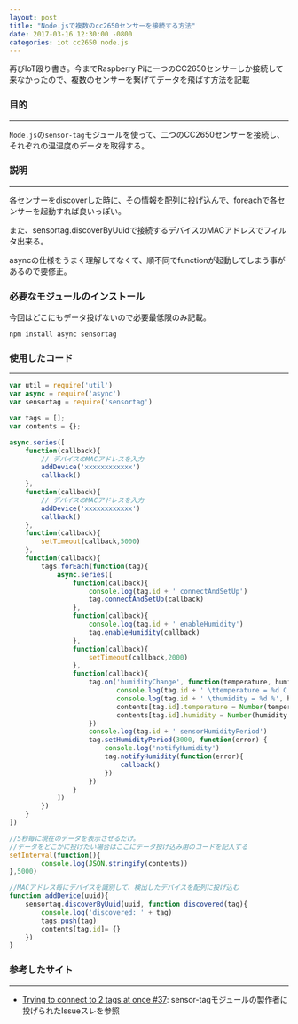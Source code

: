 ```yaml
---
layout: post
title: "Node.jsで複数のcc2650センサーを接続する方法"
date: 2017-03-16 12:30:00 -0800
categories: iot cc2650 node.js
---
```


再びIoT殴り書き。今までRaspberry Piに一つのCC2650センサーしか接続して来なかったので、複数のセンサーを繋げてデータを飛ばす方法を記載

### 目的

---

`Node.js`の`sensor-tag`モジュールを使って、二つのCC2650センサーを接続し、それぞれの温湿度のデータを取得する。<br>

### 説明

---

各センサーをdiscoverした時に、その情報を配列に投げ込んで、foreachで各センサーを起動すれば良いっぽい。

また、sensortag.discoverByUuidで接続するデバイスのMACアドレスでフィルタ出来る。

asyncの仕様をうまく理解してなくて、順不同でfunctionが起動してしまう事があるので要修正。


### 必要なモジュールのインストール

今回はどこにもデータ投げないので必要最低限のみ記載。

`npm install async sensortag`

### 使用したコード

---

```js
var util = require('util')
var async = require('async')
var sensortag = require('sensortag')

var tags = [];
var contents = {};

async.series([
    function(callback){
    	// デバイスのMACアドレスを入力
        addDevice('xxxxxxxxxxxx')
        callback()
    },
    function(callback){
    	// デバイスのMACアドレスを入力
        addDevice('xxxxxxxxxxxx')
        callback()
    },
    function(callback){
        setTimeout(callback,5000)
    },
    function(callback){
        tags.forEach(function(tag){
            async.series([
                function(callback){
                    console.log(tag.id + ' connectAndSetUp')
                    tag.connectAndSetUp(callback)
                },
                function(callback){
                    console.log(tag.id + ' enableHumidity')
                    tag.enableHumidity(callback)
                },
                function(callback){
                    setTimeout(callback,2000)
                },
                function(callback){
                    tag.on('humidityChange', function(temperature, humidity){
                           console.log(tag.id + ' \ttemperature = %d C', temperature.toFixed(1))
                           console.log(tag.id + ' \thumidity = %d %', humidity.toFixed(1))
                           contents[tag.id].temperature = Number(temperature.toFixed(1))
                           contents[tag.id].humidity = Number(humidity.toFixed(1))
                    })
                    console.log(tag.id + ' sensorHumidityPeriod')
                    tag.setHumidityPeriod(3000, function(error) {
                        console.log('notifyHumidity')
                        tag.notifyHumidity(function(error){
                            callback()
                        })
                    })
                }
            ])
        })
    }
])

//5秒毎に現在のデータを表示させるだけ。
//データをどこかに投げたい場合はここにデータ投げ込み用のコードを記入する
setInterval(function(){
        console.log(JSON.stringify(contents))
},5000)

//MACアドレス毎にデバイスを識別して、検出したデバイスを配列に投げ込む
function addDevice(uuid){
    sensortag.discoverByUuid(uuid, function discovered(tag){
        console.log('discovered: ' + tag)
        tags.push(tag)
        contents[tag.id]= {}
    })
}
```

### 参考したサイト

---

- [Trying to connect to 2 tags at once #37][sensor-tag-issues]: sensor-tagモジュールの製作者に投げられたIssueスレを参照

[sensor-tag-issues]:https://github.com/sandeepmistry/node-sensortag/issues/37

